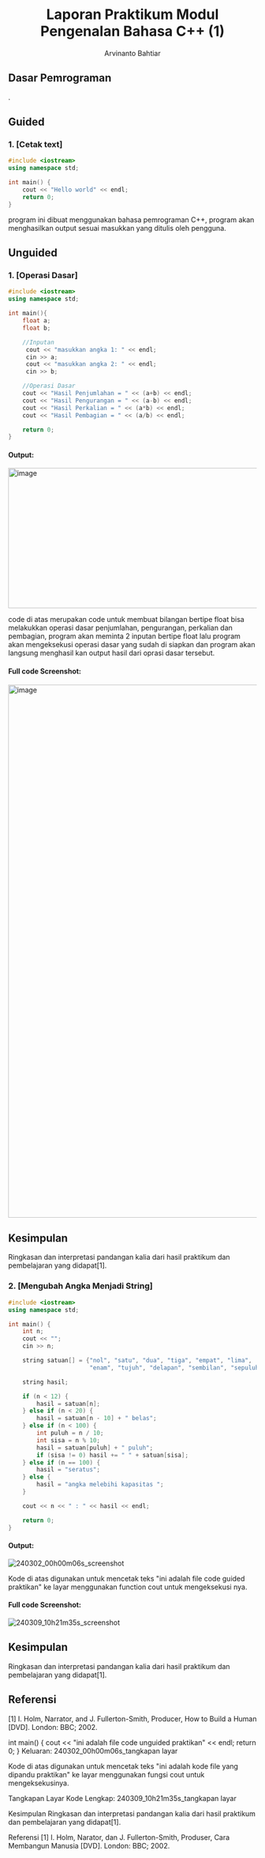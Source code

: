 # <h1 align="center">Laporan Praktikum Modul Pengenalan Bahasa C++ (1)</h1>
<p align="center">Arvinanto Bahtiar</p>

## Dasar Pemrograman

.

## Guided 

### 1. [Cetak text]

```C++
#include <iostream>
using namespace std;

int main() {
    cout << "Hello world" << endl;
    return 0;
}
```
program ini dibuat menggunakan bahasa pemrograman C++, program akan menghasilkan output sesuai masukkan yang ditulis oleh pengguna.

## Unguided 

### 1. [Operasi Dasar]

```C++
#include <iostream>
using namespace std;

int main(){
    float a;
    float b;

    //Inputan
     cout << "masukkan angka 1: " << endl;
     cin >> a;
     cout << "masukkan angka 2: " << endl;
     cin >> b;

    //Operasi Dasar
    cout << "Hasil Penjumlahan = " << (a+b) << endl;
    cout << "Hasil Pengurangan = " << (a-b) << endl;
    cout << "Hasil Perkalian = " << (a*b) << endl;
    cout << "Hasil Pembagian = " << (a/b) << endl;

    return 0;
}
```
#### Output:
<img width="1379" height="284" alt="image" src="https://github.com/user-attachments/assets/51a8cf20-135c-4bb4-8f1d-c7d091ea2a86" />

code di atas merupakan code untuk membuat bilangan bertipe float bisa melakukkan operasi dasar penjumlahan, pengurangan, perkalian dan pembagian, program akan meminta 2 inputan bertipe float lalu program akan mengeksekusi operasi dasar yang sudah di siapkan dan program akan langsung menghasil kan output hasil dari oprasi dasar tersebut.

#### Full code Screenshot:
<img width="1919" height="1079" alt="image" src="https://github.com/user-attachments/assets/6a045365-2bcb-4b36-9e66-c57fcde87f3d" />


## Kesimpulan
Ringkasan dan interpretasi pandangan kalia dari hasil praktikum dan pembelajaran yang didapat[1].

### 2. [Mengubah Angka Menjadi String]

```C++
#include <iostream>
using namespace std;

int main() {
    int n;
    cout << "";
    cin >> n;

    string satuan[] = {"nol", "satu", "dua", "tiga", "empat", "lima",
                       "enam", "tujuh", "delapan", "sembilan", "sepuluh", "sebelas"};

    string hasil;

    if (n < 12) {
        hasil = satuan[n];
    } else if (n < 20) {
        hasil = satuan[n - 10] + " belas";
    } else if (n < 100) {
        int puluh = n / 10;
        int sisa = n % 10;
        hasil = satuan[puluh] + " puluh";
        if (sisa != 0) hasil += " " + satuan[sisa];
    } else if (n == 100) {
        hasil = "seratus";
    } else {
        hasil = "angka melebihi kapasitas ";
    }

    cout << n << " : " << hasil << endl;

    return 0;
}
```
#### Output:
![240302_00h00m06s_screenshot](https://github.com/suxeno/Struktur-Data-Assignment/assets/111122086/6d1727a8-fb77-4ecf-81ff-5de9386686b7)

Kode di atas digunakan untuk mencetak teks "ini adalah file code guided praktikan" ke layar menggunakan function cout untuk mengeksekusi nya.

#### Full code Screenshot:
![240309_10h21m35s_screenshot](https://github.com/suxeno/Struktur-Data-Assignment/assets/111122086/41e9641c-ad4e-4e50-9ca4-a0215e336b04)


## Kesimpulan
Ringkasan dan interpretasi pandangan kalia dari hasil praktikum dan pembelajaran yang didapat[1].

## Referensi
[1] I. Holm, Narrator, and J. Fullerton-Smith, Producer, How to Build a Human [DVD]. London: BBC; 2002.

int main() {
    cout << "ini adalah file code unguided praktikan" << endl;
    return 0;
}
Keluaran:
240302_00h00m06s_tangkapan layar

Kode di atas digunakan untuk mencetak teks "ini adalah kode file yang dipandu praktikan" ke layar menggunakan fungsi cout untuk mengeksekusinya.

Tangkapan Layar Kode Lengkap:
240309_10h21m35s_tangkapan layar

Kesimpulan
Ringkasan dan interpretasi pandangan kalia dari hasil praktikum dan pembelajaran yang didapat[1].

Referensi
[1] I. Holm, Narator, dan J. Fullerton-Smith, Produser, Cara Membangun Manusia [DVD]. London: BBC; 2002.

